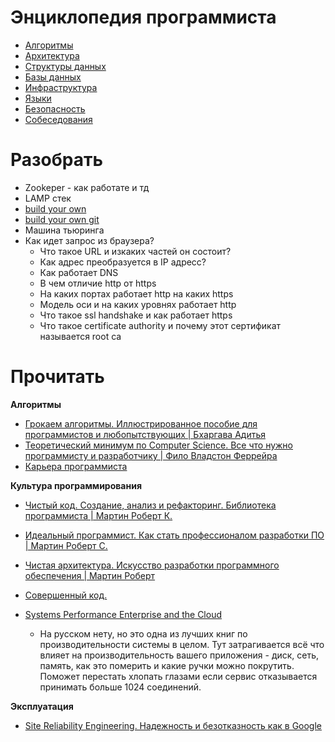 # Энциклопедия программиста

- [Алгоритмы](algorithms/README.md)
- [Архитектура](architecture/README.md)
- [Структуры данных](data_stracture/README.md)
- [Базы данных](db/README.md)
- [Инфраструктура](infrastructure/README.md)
- [Языки](languages/README.md)
- [Безопасность](security/README.md)
- [Собеседования](interview/README.md)

# Разобрать
- Zookeper - как работате и тд 
- LAMP стек
- [build your own](https://www.youtube.com/watch?v=iqsnma51YDw&list=PLkPf8WARtuMwBwL2DCEgRDKX5ecAWFPRh&index=3&t=0s)
- [build your own git](https://github.com/danistefanovic/build-your-own-x)
- Машина тьюринга
- Как идет запрос из браузера?
  - Что такое URL и изкаких частей он состоит?
  - Как адрес преобразуется в IP адресс?
  - Как работает DNS
  - В чем отличие http от https
  - На каких портах работает http на каких https
  - Модель оси и на каких уровнях работает http
  - Что такое ssl handshake и как работает https
  - Что такое certificate authority и почему этот сертификат называется root ca


# Прочитать
**Алгоритмы**
- [Грокаем алгоритмы. Иллюстрированное пособие для программистов и любопытствующих | Бхаргава Адитья](https://www.ozon.ru/context/detail/id/139296295/)
- [Теоретический минимум по Computer Science. Все что нужно программисту и разработчику | Фило Владстон Феррейра](https://www.ozon.ru/context/detail/id/144946027/)
- [Карьера программиста](https://www.piter.com/collection/all/product/kariera-programmista-6-e-izdanie-2)

**Культура программирования**
- [Чистый код. Создание, анализ и рефакторинг. Библиотека программиста | Мартин Роберт К.](https://www.ozon.ru/context/detail/id/142429922/)
- [Идеальный программист. Как стать профессионалом разработки ПО | Мартин Роберт С.](https://www.ozon.ru/context/detail/id/135465064/)
- [Чистая архитектура. Искусство разработки программного обеспечения | Мартин Роберт](https://www.ozon.ru/context/detail/id/144499396/)
- [Совершенный код.](https://www.ozon.ru/context/detail/id/142768363/)

- [Systems Performance Enterprise and the Cloud](https://www.amazon.com/Systems-Performance-Enterprise-Brendan-Gregg/dp/0133390098)
  - На русском нету, но это одна из лучших книг по производительности системы в целом. Тут затрагивается всё что влияет на производительность вашего приложения - диск, сеть, память, как это померить и какие ручки можно покрутить. Поможет перестать хлопать глазами если сервис отказывается принимать больше 1024 соединений.

**Эксплуатация**
- [Site Reliability Engineering. Надежность и безотказность как в Google](https://www.piter.com/collection/soon/product/site-reliability-engineering-nadezhnost-i-bezotkaznost-kak-v-google)